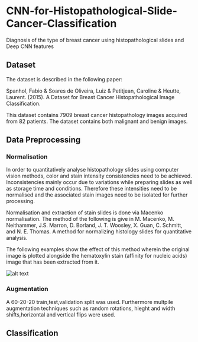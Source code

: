 # CNN-for-Histopathological-Slide-Cancer-Classification

Diagnosis of the type of breast cancer using histopathological slides and Deep CNN features

## Dataset

The dataset is described in the following paper:

Spanhol, Fabio & Soares de Oliveira, Luiz & Petitjean, Caroline & Heutte,
Laurent. (2015). A Dataset for Breast Cancer Histopathological Image
Classification.

This dataset contains 7909 breast cancer histopathology images acquired
from 82 patients. The dataset contains both malignant and benign images.

## Data Preprocessing

### Normalisation

In order to quantitatively analyse histopathology slides using computer
vision methods, color and stain intensity consistencies need
to be achieved. Inconsistencies mainly occur due to variations while
preparing slides as well as storage time and conditions. Therefore these
intensities need to be normalised and the associated stain images need to
be isolated for further processing.

Normalisation and extraction of stain slides is done via Macenko normalisation. The method of the following is give in M. Macenko, M. Neithammer, J.S. Marron, D. Borland, J. T. Woosley, X.
Guan, C. Schmitt, and N. E. Thomas. A method for normalizing histology
slides for quantitative analysis. 

The following examples show the effect of this method
wherein the original image is plotted alongside the hematoxylin stain (affinity for nucleic acids) image that
has been extracted from it.

![alt text](https://github.com/RishalAggarwal/CNN-for-Histopathological-Slide-Cancer-Classification/blob/master/norm_slide.png)

### Augmentation

A 60-20-20 train,test,validation split was used. Furthermore multpile augmentation techniques such as random rotations, hieght and width shifts,horizontal and vertical flips were used.

## Classification


